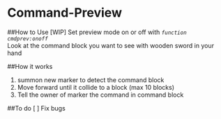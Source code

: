 # Command-Preview

##How to Use [WIP]
Set preview mode on or off with *`function cmdprev:onoff`*\
Look at the command block you want to see with wooden sword in your hand

##How it works
1. summon new marker to detect the command block
2. Move forward until it collide to a block (max 10 blocks)
3. Tell the owner of marker the command in command block

##To do
[ ] Fix bugs
